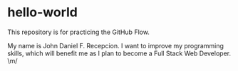 # hello-world
This repository is for practicing the GitHub Flow.

My name is John Daniel F. Recepcion. I want to improve my programming skills,
which will benefit me as I plan to become a Full Stack Web Developer. \m/
